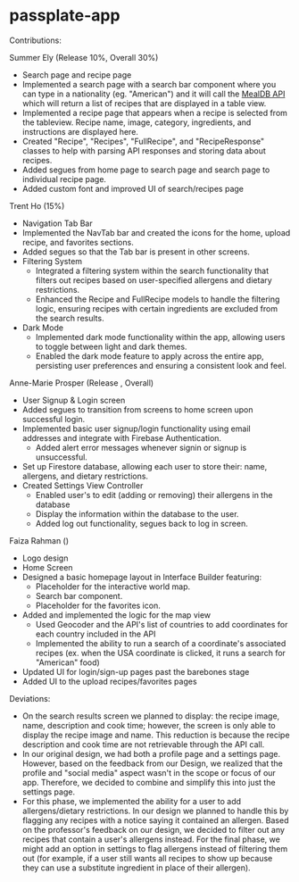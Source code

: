 # passplate-app

Contributions:

Summer Ely (Release 10%, Overall 30%)
- Search page and recipe page
- Implemented a search page with a search bar component where you can type in a nationality (eg. "American") and it will call the [MealDB API](https://www.themealdb.com/api.php) which will return a list of recipes that are displayed in a table view.
- Implemented a recipe page that appears when a recipe is selected from the tableview. Recipe name, image, category, ingredients, and instructions are displayed here.
- Created "Recipe", "Recipes", "FullRecipe", and "RecipeResponse" classes to help with parsing API responses and storing data about recipes. 
- Added segues from home page to search page and search page to individual recipe page.
- Added custom font and improved UI of search/recipes page

Trent Ho (15%)
- Navigation Tab Bar
- Implemented the NavTab bar and created the icons for the home, upload recipe, and favorites sections.
- Added segues so that the Tab bar is present in other screens.
- Filtering System
  - Integrated a filtering system within the search functionality that filters out recipes based on user-specified allergens and dietary restrictions.
  - Enhanced the Recipe and FullRecipe models to handle the filtering logic, ensuring recipes with certain ingredients are excluded from the search results.
- Dark Mode
  - Implemented dark mode functionality within the app, allowing users to toggle between light and dark themes.
  - Enabled the dark mode feature to apply across the entire app, persisting user preferences and ensuring a consistent look and feel.

Anne-Marie Prosper (Release , Overall)
- User Signup & Login screen
- Added segues to transition from screens to home screen upon successful login.
- Implemented basic user signup/login functionality using email addresses and integrate with Firebase Authentication.
  - Added alert error messages whenever signin or signup is unsuccessful.
- Set up Firestore database, allowing each user to store their: name, allergens, and dietary restrictions.
- Created Settings View Controller 
  - Enabled user's to edit (adding or removing) their allergens in the database
  - Display the information within the database to the user.
  - Added log out functionality, segues back to log in screen.

Faiza Rahman ()
- Logo design
- Home Screen
- Designed a basic homepage layout in Interface Builder featuring:
  - Placeholder for the interactive world map.
  - Search bar component.
  - Placeholder for the favorites icon.
- Added and implemented the logic for the map view
  - Used Geocoder and the API's list of countries to add coordinates for each country included in the API
  - Implemented the ability to run a search of a coordinate's associated recipes (ex. when the USA coordinate is clicked, it runs a search for "American" food)
- Updated UI for login/sign-up pages past the barebones stage
- Added UI to the upload recipes/favorites pages


Deviations:
- On the search results screen we planned to display: the recipe image, name, description and cook time; however, the screen is only able to display the recipe image and name. This reduction is because the recipe description and cook time are not retrievable through the API call.
- In our original design, we had both a profile page and a settings page. However, based on the feedback from our Design, we realized that the profile and "social media" aspect wasn't in the scope or focus of our app. Therefore, we decided to combine and simplify this into just the settings page.
- For this phase, we implemented the ability for a user to add allergens/dietary restrictions. In our design we planned to handle this by flagging any recipes with a notice saying it contained an allergen. Based on the professor's feedback on our design, we decided to filter out any recipes that contain a user's allergens instead. For the final phase, we might add an option in settings to flag allergens instead of filtering them out (for example, if a user still wants all recipes to show up because they can use a substitute ingredient in place of their allergen). 
